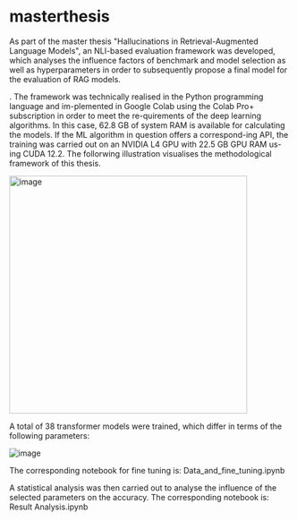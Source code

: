 # masterthesis
As part of the master thesis "Hallucinations in Retrieval-Augmented Language Models", an NLI-based evaluation framework was developed, which analyses the influence factors of benchmark and model selection as well as hyperparameters in order to subsequently propose a final model for the evaluation of RAG models. 

. The framework was technically realised in the Python programming language and im-plemented in Google Colab using the Colab Pro+ subscription in order to meet the re-quirements of the deep learning algorithms. In this case, 62.8 GB of system RAM is available for calculating the models. If the ML algorithm in question offers a correspond-ing API, the training was carried out on an NVIDIA L4 GPU with 22.5 GB GPU RAM us-ing CUDA 12.2. The follorwing illustration visualises the methodological framework of this thesis. 

<img width="425" alt="image" src="https://github.com/maren-212/masterthesis/assets/104628466/dd6b8e2d-0267-48d4-b0bf-3f0a1dada898">


A total of 38 transformer models were trained, which differ in terms of the following parameters: 

![image](https://github.com/maren-212/masterthesis/assets/104628466/cab888b6-9472-4fb2-8f47-f1ef1ccb7d6b)

The corresponding notebook for fine tuning is: Data_and_fine_tuning.ipynb

A statistical analysis was then carried out to analyse the influence of the selected parameters on the accuracy. The corresponding notebook is: Result Analysis.ipynb


